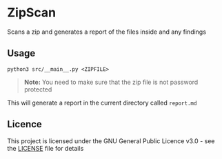 # ZipScan

Scans a zip and generates a report of the files inside and any findings

## Usage

```
python3 src/__main__.py <ZIPFILE>
```

>**Note:**
> You need to make sure that the zip file is not password protected

This will generate a report in the current directory called `report.md`

## Licence

This project is licensed under the GNU General Public Licence v3.0 - see the [LICENSE](LICENSE) file for details